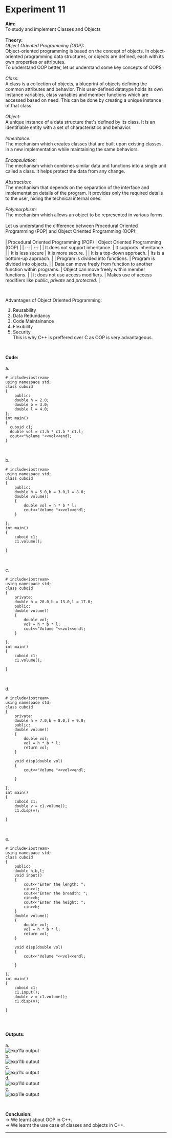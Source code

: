 # Experiment 11
**Aim:** <br>
To study and implement Classes and Objects <br>
<br>
**Theory:** <br>
_Object Oriented Programming (OOP):_ <br>
Object-oriented programming is based on the concept of objects. In object-oriented programming data structures, or objects are defined, each with its own properties or attributes. <br>
To understand OOP better, let us understand some key concepts of OOPS <br>
<br>
_Class:_ <br>
A class is a collection of objects, a blueprint of objects defining the common attributes and behavior. This user-defined datatype holds its own instance variables, class variables and member functions which are accessed based on need. This can be done by creating a unique instance of that class.<br>
<br>
_Object:_ <br>
A unique instance of a data structure that's defined by its class. It is an identifiable entity with a set of characteristics and behavior. <br>
<br>
_Inheritance:_ <br>
The mechanism which creates classes that are built upon existing classes, in a new implementation while maintaining the same behaviors. <br>
<br>
_Encapsulation:_ <br>
The mechanism which combines similar data and functions into a single unit called a class. It helps protect the data from any change. <br>
<br>
_Abstraction:_ <br>
The mechanism that depends on the separation of the interface and implementation details of the program. It provides only the required details to the user, hiding the technical internal ones. <br>
<br>
_Polymorphism:_ <br>
The mechanism which allows an object to be represented in various forms. <br>
<br>
Let us understand the difference between Procedural Oriented Programming (POP) and Object Oriented Programming (OOP): <br>
<br>
| Procedural Oriented Programming (POP)  |  Object Oriented Programming (OOP) |
|  :-:  |  :-:  |
|   It does not support inheritance. |   It supports inheritance. |
|   It is less secure  |   It is more secure.  |
|   It is a top-down approach.  |   Its is a bottom-up approach. |
|   Program is divided into functions. |   Program is divided into objects.  |
|   Data can move freely from function to another function within programs. |   Object can move freely within member functions. |
|   It does not use access modifiers.  |   Makes use of access modifiers like _public_, _private_ and _protected_.  |

<br>

Advantages of Object Oriented Programming:
1. Reusability <br>
2. Data Redundancy <br>
3. Code Maintainance <br>
4. Flexibility <br>
5. Security <br>
This is why C++ is preffered over C as OOP is very advantageous. <br>
<br>

**Code:** <br>
<br>
a.<br>

```
# include<iostream>
using namespace std;
class cuboid
{
    public:
    double h = 2.0;
    double b = 3.0;
    double l = 4.0;
};
int main()
{
  cuboid c1;
  double vol = c1.h * c1.b * c1.l;
  cout<<"Volume "<<vol<<endl;
}
    
```
<br>
b.<br>

```
# include<iostream>
using namespace std;
class cuboid
{
    public:
    double h = 5.0,b = 3.0,l = 8.0;
    double volume()
    {
        double vol = h * b * l;
        cout<<"Volume "<<vol<<endl;
    }

};
int main()
{
    cuboid c1;
    c1.volume();
  
}
    
```
<br>
c.<br>

```
# include<iostream>
using namespace std;
class cuboid
{
    private:
    double h = 20.0,b = 13.0,l = 17.0;
    public:
    double volume()
    {
        double vol;
        vol = h * b * l;
        cout<<"Volume "<<vol<<endl;
    }

};
int main()
{
    cuboid c1;
    c1.volume();
  
}
    
```
<br>
d.<br>

```
# include<iostream>
using namespace std;
class cuboid
{
    private:
    double h = 7.0,b = 8.0,l = 9.0;
    public:
    double volume()
    {
        double vol;
        vol = h * b * l;
        return vol;
    }

    void disp(double vol)
    {
        cout<<"Volume "<<vol<<endl;

    }

};
int main()
{
    cuboid c1;
    double v = c1.volume();
    c1.disp(v);
  
}
    
```
<br>
e.<br>

```
# include<iostream>
using namespace std;
class cuboid
{
    public:
    double h,b,l;
    void input()
    {
        cout<<"Enter the length: ";
        cin>>l;
        cout<<"Enter the breadth: ";
        cin>>b;
        cout<<"Enter the height: ";
        cin>>h;
    }
    double volume()
    {
        double vol;
        vol = h * b * l;
        return vol;
    }

    void disp(double vol)
    {
        cout<<"Volume "<<vol<<endl;

    }

};
int main()
{
    cuboid c1;
    c1.input();
    double v = c1.volume();
    c1.disp(v);
  
}
    
```
<br>

**Outputs:**  <br>
<br>
a.<br>
![exp11a output](https://github.com/tanishaamenon/CDS---OOPs/blob/main/exp11a.JPG) <br>
b.<br>
![exp11b output](https://github.com/tanishaamenon/CDS---OOPs/blob/main/exp11b.JPG) <br>
c.<br>
![exp11c output](https://github.com/tanishaamenon/CDS---OOPs/blob/main/exp11c.JPG) <br>
d.<br>
![exp11d output](https://github.com/tanishaamenon/CDS---OOPs/blob/main/exp11d.JPG) <br>
e.<br>
![exp11e output](https://github.com/tanishaamenon/CDS---OOPs/blob/main/exp11e.JPG) <br>


<br>

**Conclusion:** <br>
&#8594; We learnt about OOP in C++. <br>
&#8594; We learnt the use case of classes and objects in C++. <br>
*******
<br>
